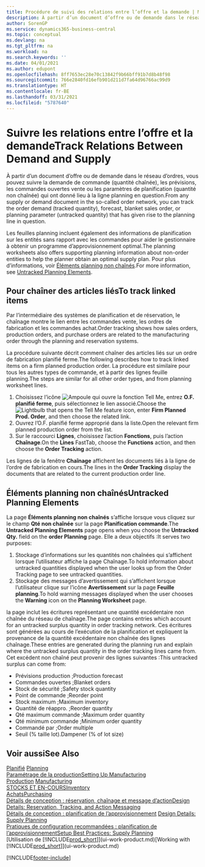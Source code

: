 ```yaml
---
title: Procédure de suivi des relations entre l’offre et la demande | Microsoft Docs
description: À partir d’un document d’offre ou de demande dans le réseau d’ordres, vous pouvez suivre la demande de commande (quantité chaînée), les prévisions, les commandes ouvertes vente ou les paramètres de planification (quantité non chaînée) qui ont donné lieu à la ligne planning en question.
author: SorenGP
ms.service: dynamics365-business-central
ms.topic: conceptual
ms.devlang: na
ms.tgt_pltfrm: na
ms.workload: na
ms.search.keywords: ''
ms.date: 04/01/2021
ms.author: edupont
ms.openlocfilehash: 8ff7653ec28e70c13842f9b66bff91b7d8b48f98
ms.sourcegitcommit: 766e2840fd16efb901d211d7fa64d96766ac99d9
ms.translationtype: HT
ms.contentlocale: fr-BE
ms.lasthandoff: 03/31/2021
ms.locfileid: "5787640"
---
```

# <a name="track-relations-between-demand-and-supply"></a><span data-ttu-id="1c8c3-103">Suivre les relations entre l’offre et la demande</span><span class="sxs-lookup"><span data-stu-id="1c8c3-103">Track Relations Between Demand and Supply</span></span>
<span data-ttu-id="1c8c3-104">À partir d’un document d’offre ou de demande dans le réseau d’ordres, vous pouvez suivre la demande de commande (quantité chaînée), les prévisions, les commandes ouvertes vente ou les paramètres de planification (quantité non chaînée) qui ont donné lieu à la ligne planning en question.</span><span class="sxs-lookup"><span data-stu-id="1c8c3-104">From any supply or demand document in the so-called order network, you can track the order demand (tracked quantity), forecast, blanket sales order, or planning parameter (untracked quantity) that has given rise to the planning line in question.</span></span>

<span data-ttu-id="1c8c3-105">Les feuilles planning incluent également des informations de planification sur les entités sans rapport avec les commandes pour aider le gestionnaire à obtenir un programme d’approvisionnement optimal.</span><span class="sxs-lookup"><span data-stu-id="1c8c3-105">The planning worksheets also offers supporting planning information about non-order entities to help the planner obtain an optimal supply plan.</span></span> <span data-ttu-id="1c8c3-106">Pour plus d’informations, voir [Éléments planning non chaînés](production-how-track-demand-supply.md#untracked-planning-elements).</span><span class="sxs-lookup"><span data-stu-id="1c8c3-106">For more information, see [Untracked Planning Elements](production-how-track-demand-supply.md#untracked-planning-elements).</span></span>

## <a name="to-track-linked-items"></a><span data-ttu-id="1c8c3-107">Pour chaîner des articles liés</span><span class="sxs-lookup"><span data-stu-id="1c8c3-107">To track linked items</span></span>
<span data-ttu-id="1c8c3-108">Par l’intermédiaire des systèmes de planification et de réservation, le chaînage montre le lien entre les commandes vente, les ordres de fabrication et les commandes achat.</span><span class="sxs-lookup"><span data-stu-id="1c8c3-108">Order tracking shows how sales orders, production orders, and purchase orders are related to the manufacturing order through the planning and reservation systems.</span></span>

<span data-ttu-id="1c8c3-109">La procédure suivante décrit comment chaîner des articles liés sur un ordre de fabrication planifié ferme.</span><span class="sxs-lookup"><span data-stu-id="1c8c3-109">The following describes how to track linked items on a firm planned production order.</span></span> <span data-ttu-id="1c8c3-110">La procédure est similaire pour tous les autres types de commande, et à partir des lignes feuille planning.</span><span class="sxs-lookup"><span data-stu-id="1c8c3-110">The steps are similar for all other order types, and from planning worksheet lines.</span></span>

1. <span data-ttu-id="1c8c3-111">Choisissez l’icône ![Ampoule qui ouvre la fonction Tell Me](media/ui-search/search_small.png "Dites-moi ce que vous voulez faire"), entrez **O.F. planifié ferme**, puis sélectionnez le lien associé.</span><span class="sxs-lookup"><span data-stu-id="1c8c3-111">Choose the ![Lightbulb that opens the Tell Me feature](media/ui-search/search_small.png "Tell me what you want to do") icon, enter **Firm Planned Prod. Order**, and then choose the related link.</span></span>
2. <span data-ttu-id="1c8c3-112">Ouvrez l’O.F. planifié ferme approprié dans la liste.</span><span class="sxs-lookup"><span data-stu-id="1c8c3-112">Open the relevant firm planned production order from the list.</span></span>
3. <span data-ttu-id="1c8c3-113">Sur le raccourci **Lignes**, choisissez l’action **Fonctions**, puis l’action **Chaînage**.</span><span class="sxs-lookup"><span data-stu-id="1c8c3-113">On the **Lines** FastTab, choose the **Functions** action, and then choose the **Order Tracking** action.</span></span>

<span data-ttu-id="1c8c3-114">Les lignes de la fenêtre **Chaînage** affichent les documents liés à la ligne de l’ordre de fabrication en cours.</span><span class="sxs-lookup"><span data-stu-id="1c8c3-114">The lines in the **Order Tracking** display the documents that are related to the current production order line.</span></span>

## <a name="untracked-planning-elements"></a><span data-ttu-id="1c8c3-115">Éléments planning non chaînés</span><span class="sxs-lookup"><span data-stu-id="1c8c3-115">Untracked Planning Elements</span></span>
<span data-ttu-id="1c8c3-116">La page **Éléments planning non chaînés** s’affiche lorsque vous cliquez sur le champ **Qté non chaînée** sur la page **Planification commande**.</span><span class="sxs-lookup"><span data-stu-id="1c8c3-116">The **Untracked Planning Elements** page opens when you choose the **Untracked Qty.** field on the **order Planning** page.</span></span> <span data-ttu-id="1c8c3-117">Elle a deux objectifs :</span><span class="sxs-lookup"><span data-stu-id="1c8c3-117">It serves two purposes:</span></span>

1. <span data-ttu-id="1c8c3-118">Stockage d’informations sur les quantités non chaînées qui s’affichent lorsque l’utilisateur affiche la page Chaînage.</span><span class="sxs-lookup"><span data-stu-id="1c8c3-118">To hold information about untracked quantities displayed when the user looks up from the Order Tracking page to see untracked quantities.</span></span>
2. <span data-ttu-id="1c8c3-119">Stockage des messages d’avertissement qui s’affichent lorsque l’utilisateur clique sur l’icône **Avertissement** sur la page **Feuille planning**.</span><span class="sxs-lookup"><span data-stu-id="1c8c3-119">To hold warning messages displayed when the user chooses the **Warning** icon on the **Planning Worksheet** page.</span></span>

<span data-ttu-id="1c8c3-120">la page inclut les écritures représentant une quantité excédentaire non chaînée du réseau de chaînage.</span><span class="sxs-lookup"><span data-stu-id="1c8c3-120">The page contains entries which account for an untracked surplus quantity in order tracking network.</span></span> <span data-ttu-id="1c8c3-121">Ces écritures sont générées au cours de l’exécution de la planification et expliquent la provenance de la quantité excédentaire non chaînée des lignes chaînage.</span><span class="sxs-lookup"><span data-stu-id="1c8c3-121">These entries are generated during the planning run and explain where the untracked surplus quantity in the order tracking lines came from.</span></span> <span data-ttu-id="1c8c3-122">Cet excédent non chaîné peut provenir des lignes suivantes :</span><span class="sxs-lookup"><span data-stu-id="1c8c3-122">This untracked surplus can come from:</span></span>

- <span data-ttu-id="1c8c3-123">Prévisions production ;</span><span class="sxs-lookup"><span data-stu-id="1c8c3-123">Production forecast</span></span>
- <span data-ttu-id="1c8c3-124">Commandes ouvertes ;</span><span class="sxs-lookup"><span data-stu-id="1c8c3-124">Blanket orders</span></span>
- <span data-ttu-id="1c8c3-125">Stock de sécurité ;</span><span class="sxs-lookup"><span data-stu-id="1c8c3-125">Safety stock quantity</span></span>
- <span data-ttu-id="1c8c3-126">Point de commande ;</span><span class="sxs-lookup"><span data-stu-id="1c8c3-126">Reorder point</span></span>
- <span data-ttu-id="1c8c3-127">Stock maximum ;</span><span class="sxs-lookup"><span data-stu-id="1c8c3-127">Maximum inventory</span></span>
- <span data-ttu-id="1c8c3-128">Quantité de réappro. ;</span><span class="sxs-lookup"><span data-stu-id="1c8c3-128">Reorder quantity</span></span>
- <span data-ttu-id="1c8c3-129">Qté maximum commande ;</span><span class="sxs-lookup"><span data-stu-id="1c8c3-129">Maximum order quantity</span></span>
- <span data-ttu-id="1c8c3-130">Qté minimum commande ;</span><span class="sxs-lookup"><span data-stu-id="1c8c3-130">Minimum order quantity</span></span>
- <span data-ttu-id="1c8c3-131">Commandé par ;</span><span class="sxs-lookup"><span data-stu-id="1c8c3-131">Order multiple</span></span>
- <span data-ttu-id="1c8c3-132">Seuil (% taille lot).</span><span class="sxs-lookup"><span data-stu-id="1c8c3-132">Dampener (% of lot size)</span></span>

## <a name="see-also"></a><span data-ttu-id="1c8c3-133">Voir aussi</span><span class="sxs-lookup"><span data-stu-id="1c8c3-133">See Also</span></span>  
<span data-ttu-id="1c8c3-134">[Planifié](production-planning.md) </span><span class="sxs-lookup"><span data-stu-id="1c8c3-134">[Planning](production-planning.md) </span></span>  
[<span data-ttu-id="1c8c3-135">Paramétrage de la production</span><span class="sxs-lookup"><span data-stu-id="1c8c3-135">Setting Up Manufacturing</span></span>](production-configure-production-processes.md)  
<span data-ttu-id="1c8c3-136">[Production](production-manage-manufacturing.md)  </span><span class="sxs-lookup"><span data-stu-id="1c8c3-136">[Manufacturing](production-manage-manufacturing.md)  </span></span>  
[<span data-ttu-id="1c8c3-137">STOCKS ET EN-COURS</span><span class="sxs-lookup"><span data-stu-id="1c8c3-137">Inventory</span></span>](inventory-manage-inventory.md)  
[<span data-ttu-id="1c8c3-138">Achats</span><span class="sxs-lookup"><span data-stu-id="1c8c3-138">Purchasing</span></span>](purchasing-manage-purchasing.md)  
[<span data-ttu-id="1c8c3-139">Détails de conception : réservation, chaînage et message d’action</span><span class="sxs-lookup"><span data-stu-id="1c8c3-139">Design Details: Reservation, Tracking, and Action Messaging</span></span>](design-details-reservation-order-tracking-and-action-messaging.md)  
<span data-ttu-id="1c8c3-140">[Détails de conception : planification de l’approvisionnement](design-details-supply-planning.md) </span><span class="sxs-lookup"><span data-stu-id="1c8c3-140">[Design Details: Supply Planning](design-details-supply-planning.md) </span></span>  
[<span data-ttu-id="1c8c3-141">Pratiques de configuration recommandées : planification de l’approvisionnement</span><span class="sxs-lookup"><span data-stu-id="1c8c3-141">Setup Best Practices: Supply Planning</span></span>](setup-best-practices-supply-planning.md)  
<span data-ttu-id="1c8c3-142">[Utilisation de [!INCLUDE[prod_short](includes/prod_short.md)]](ui-work-product.md)</span><span class="sxs-lookup"><span data-stu-id="1c8c3-142">[Working with [!INCLUDE[prod_short](includes/prod_short.md)]](ui-work-product.md)</span></span>


[!INCLUDE[footer-include](includes/footer-banner.md)]